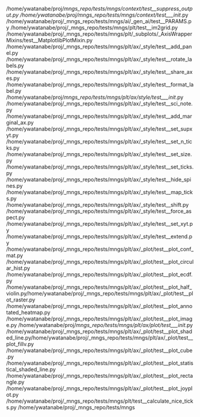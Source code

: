 <!-- ---
!-- Timestamp: 2025-05-02 09:00:49
!-- Author: ywatanabe
!-- File: /home/ywatanabe/proj/mngs_repo/tests/TODO.md
!-- --- -->

/home/ywatanabe/proj/_mngs_repo/tests/mngs/context/test__suppress_output.py
/home/ywatanabe/proj/_mngs_repo/tests/mngs/context/test___init__.py
/home/ywatanabe/proj/_mngs_repo/tests/mngs/ai/_gen_ai/test__PARAMS.py
/home/ywatanabe/proj/_mngs_repo/tests/mngs/plt/test__im2grid.py
/home/ywatanabe/proj/_mngs_repo/tests/mngs/plt/_subplots/_AxisWrapperMixins/test__MatplotlibPlotMixin.py
/home/ywatanabe/proj/_mngs_repo/tests/mngs/plt/ax/_style/test__add_panel.py
/home/ywatanabe/proj/_mngs_repo/tests/mngs/plt/ax/_style/test__rotate_labels.py
/home/ywatanabe/proj/_mngs_repo/tests/mngs/plt/ax/_style/test__share_axes.py
/home/ywatanabe/proj/_mngs_repo/tests/mngs/plt/ax/_style/test__format_label.py
/home/ywatanabe/proj/_mngs_repo/tests/mngs/plt/ax/_style/test___init__.py
/home/ywatanabe/proj/_mngs_repo/tests/mngs/plt/ax/_style/test__sci_note.py
/home/ywatanabe/proj/_mngs_repo/tests/mngs/plt/ax/_style/test__add_marginal_ax.py
/home/ywatanabe/proj/_mngs_repo/tests/mngs/plt/ax/_style/test__set_supxyt.py
/home/ywatanabe/proj/_mngs_repo/tests/mngs/plt/ax/_style/test__set_n_ticks.py
/home/ywatanabe/proj/_mngs_repo/tests/mngs/plt/ax/_style/test__set_size.py
/home/ywatanabe/proj/_mngs_repo/tests/mngs/plt/ax/_style/test__set_ticks.py
/home/ywatanabe/proj/_mngs_repo/tests/mngs/plt/ax/_style/test__hide_spines.py
/home/ywatanabe/proj/_mngs_repo/tests/mngs/plt/ax/_style/test__map_ticks.py
/home/ywatanabe/proj/_mngs_repo/tests/mngs/plt/ax/_style/test__shift.py
/home/ywatanabe/proj/_mngs_repo/tests/mngs/plt/ax/_style/test__force_aspect.py
/home/ywatanabe/proj/_mngs_repo/tests/mngs/plt/ax/_style/test__set_xyt.py
/home/ywatanabe/proj/_mngs_repo/tests/mngs/plt/ax/_style/test__extend.py
/home/ywatanabe/proj/_mngs_repo/tests/mngs/plt/ax/_plot/test__plot_conf_mat.py
/home/ywatanabe/proj/_mngs_repo/tests/mngs/plt/ax/_plot/test__plot_circular_hist.py
/home/ywatanabe/proj/_mngs_repo/tests/mngs/plt/ax/_plot/test__plot_ecdf.py
/home/ywatanabe/proj/_mngs_repo/tests/mngs/plt/ax/_plot/test__plot_half_violin.py/home/ywatanabe/proj/_mngs_repo/tests/mngs/plt/ax/_plot/test__plot_raster.py
/home/ywatanabe/proj/_mngs_repo/tests/mngs/plt/ax/_plot/test__plot_annotated_heatmap.py
/home/ywatanabe/proj/_mngs_repo/tests/mngs/plt/ax/_plot/test__plot_image.py
/home/ywatanabe/proj/_mngs_repo/tests/mngs/plt/ax/_plot/test___init__.py
/home/ywatanabe/proj/_mngs_repo/tests/mngs/plt/ax/_plot/test__plot_shaded_line.py/home/ywatanabe/proj/_mngs_repo/tests/mngs/plt/ax/_plot/test__plot_fillv.py
/home/ywatanabe/proj/_mngs_repo/tests/mngs/plt/ax/_plot/test__plot_cube.py
/home/ywatanabe/proj/_mngs_repo/tests/mngs/plt/ax/_plot/test__plot_statistical_shaded_line.py
/home/ywatanabe/proj/_mngs_repo/tests/mngs/plt/ax/_plot/test__plot_rectangle.py
/home/ywatanabe/proj/_mngs_repo/tests/mngs/plt/ax/_plot/test__plot_joyplot.py
/home/ywatanabe/proj/_mngs_repo/tests/mngs/plt/test__calculate_nice_ticks.py
/home/ywatanabe/proj/_mngs_repo/tests/mngs

<!-- EOF -->
